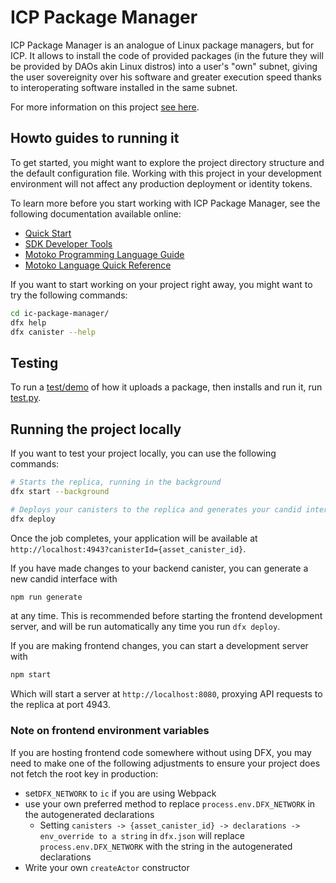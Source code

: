 # ICP Package Manager

ICP Package Manager is an analogue of Linux package managers, but for ICP. It allows to install the code of provided packages (in the future they will be provided by DAOs akin Linux distros) into a user's "own" subnet, giving the user sovereignity over his software and greater execution speed thanks to interoperating software installed in the same subnet.

For more information on this project [see here](https://taikai.network/icp-portugal/hackathons/build-on-icp/projects/clxvpfjmb00h8w201vz8opp0j/idea).

## Howto guides to running it

To get started, you might want to explore the project directory structure and the default configuration file. Working with this project in your development environment will not affect any production deployment or identity tokens.

To learn more before you start working with ICP Package Manager, see the following documentation available online:

- [Quick Start](https://internetcomputer.org/docs/current/developer-docs/setup/deploy-locally)
- [SDK Developer Tools](https://internetcomputer.org/docs/current/developer-docs/setup/install)
- [Motoko Programming Language Guide](https://internetcomputer.org/docs/current/motoko/main/motoko)
- [Motoko Language Quick Reference](https://internetcomputer.org/docs/current/motoko/main/language-manual)

If you want to start working on your project right away, you might want to try the following commands:

```bash
cd ic-package-manager/
dfx help
dfx canister --help
```

## Testing

To run a [test/demo](src/example/upload-and-run.test.mo) of how it uploads a package, then installs and run it, run [test.py](test.py).

## Running the project locally

If you want to test your project locally, you can use the following commands:

```bash
# Starts the replica, running in the background
dfx start --background

# Deploys your canisters to the replica and generates your candid interface
dfx deploy
```

Once the job completes, your application will be available at `http://localhost:4943?canisterId={asset_canister_id}`.

If you have made changes to your backend canister, you can generate a new candid interface with

```bash
npm run generate
```

at any time. This is recommended before starting the frontend development server, and will be run automatically any time you run `dfx deploy`.

If you are making frontend changes, you can start a development server with

```bash
npm start
```

Which will start a server at `http://localhost:8080`, proxying API requests to the replica at port 4943.

### Note on frontend environment variables

If you are hosting frontend code somewhere without using DFX, you may need to make one of the following adjustments to ensure your project does not fetch the root key in production:

- set`DFX_NETWORK` to `ic` if you are using Webpack
- use your own preferred method to replace `process.env.DFX_NETWORK` in the autogenerated declarations
  - Setting `canisters -> {asset_canister_id} -> declarations -> env_override to a string` in `dfx.json` will replace `process.env.DFX_NETWORK` with the string in the autogenerated declarations
- Write your own `createActor` constructor
